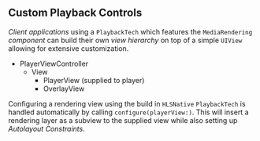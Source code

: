 ## Custom Playback Controls

*Client applications* using a `PlaybackTech` which features the `MediaRendering` *component* can build their own *view hierarchy* on top of a simple `UIView` allowing for extensive customization.

* PlayerViewController
    * View
        * PlayerView (supplied to player)
        * OverlayView

Configuring a rendering view using the build in `HLSNative` `PlaybackTech` is handled automatically by calling `configure(playerView:)`. This will insert a rendering layer as a subview to the supplied view while also setting up *Autolayout Constraints*.
